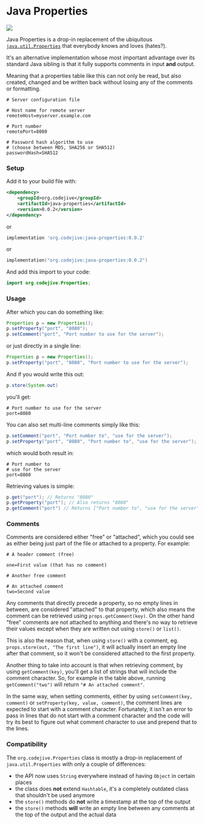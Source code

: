 # Java Properties

[![](https://jitpack.io/v/jitpack/gradle-simple.svg?label=Release)](https://jitpack.io/#jitpack/gradle-simple)

Java Properties is a drop-in replacement of the ubiquitous
[`java.util.Properties`](https://docs.oracle.com/en/java/javase/17/docs/api/java.base/java/util/Properties.html)
that everybody knows and loves (hates?).

It's an alternative implementation whose most important advantage over its standard Java sibling is that
it fully supports comments in input **and** output.

Meaning that a properties table like this can not only be read, but also created, changed
and be written back without losing any of the comments or formatting.

```properties
# Server configuration file

# Host name for remote server
remoteHost=myserver.example.com

# Port number
remotePort=8080

# Password hash algorithm to use
# (choose between MD5, SHA256 or SHA512)
passwordHash=SHA512
```
### Setup

Add it to your build file with:

```xml
<dependency>
    <groupId>org.codejive</groupId>
    <artifactId>java-properties</artifactId>
    <version>0.0.2</version>
</dependency>
```

or

```groovy
implementation 'org.codejive:java-properties:0.0.2'
```

or

```kotlin
implementation("org.codejive:java-properties:0.0.2")
```

And add this import to your code:

```java
import org.codejive.Properties;
```

### Usage

After which you can do something like:

```java
Properties p = new Properties();
p.setProperty("port", "8080");
p.setComment("port", "Port number to use for the server");
```

or just directly in a single line:

```java
Properties p = new Properties();
p.setProperty("port", "8080", "Port number to use for the server");
```

And if you would write this out:

```java
p.store(System.out)
```

you'll get:

```properties
# Port number to use for the server
port=8080
```

You can also set multi-line comments simply like this:

```java
p.setComment("port", "Port number to", "use for the server");
p.setProperty("port", "8080", "Port number to", "use for the server");
```

which would both result in:

```properties
# Port number to
# use for the server
port=8080
```

Retrieving values is simple:

```java
p.get("port"); // Returns "8080"
p.getProperty("port"); // Also returns "8080"
p.getComment("port") // Returns ["Port number to", "use for the server"]
```

### Comments

Comments are considered either "free" or "attached", which you could see as either being
just part of the file or attached to a property. For example:

```properties
# A header comment (free)

one=First value (that has no comment)

# Another free comment

# An attached comment
two=Second value
```

Any comments that directly precede a property, so no empty lines in between, are considered
"attached" to that property, which also means the comment can be retrieved using `props.getComment(key)`.
On the other hand "free" comments are not attached to anything and there's no way to retrieve their
values except when they are written out using `store()` or `list()`.

This is also the reason that, when using `store()` with a comment, eg. `props.store(out, "The first line")`,
it will actually insert an empty line after that comment, so it won't be considered attached to
the first property.

Another thing to take into account is that when retrieving comment, by using `getComment(key)`, you'll get a
list of strings that will include the comment character. So, for example in the table above, running
`getComment("two")` will return `"# An attached comment"`.

In the same way, when setting comments, either by using `setComment(key, comment)` or
`setProperty(key, value, comment)`, the comment lines are expected to start with a comment character.
Fortunately, it isn't an error to pass in lines that do not start with a comment character and the code will
try its best to figure out what comment character to use and prepend that to the lines.

### Compatibility

The `org.codejive.Properties` class is mostly a drop-in replacement of `java.util.Properties` with only
a couple of differences:

 - the API now uses `String` everywhere instead of having `Object` in certain places
 - the class does **not** extend `Hashtable`, it's a completely outdated class that shouldn't be used anymore
 - the `store()` methods do **not** write a timestamp at the top of the output
 - the `store()` methods **will** write an empty line between any comments at the top of the output and the actual data
